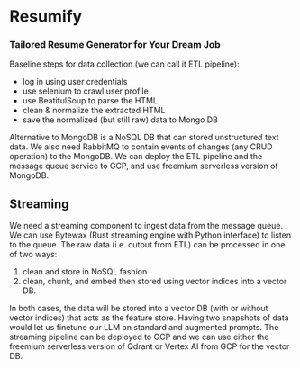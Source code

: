 # Resumify
### Tailored Resume Generator for Your Dream Job

Baseline steps for data collection (we can call it ETL pipeline):
- log in using user credentials
- use selenium to crawl user profile
- use BeatifulSoup to parse the HTML
- clean & normalize the extracted HTML
- save the normalized (but still raw) data to Mongo DB

Alternative to MongoDB is a NoSQL DB that can stored unstructured text data. We also need RabbitMQ to contain events of changes (any CRUD operation) to the MongoDB. We can deploy the ETL pipeline and the message queue service to GCP, and use freemium serverless version of MongoDB.

## Streaming

We need a streaming component to ingest data from the message queue. We can use Bytewax (Rust streaming engine with Python interface) to listen to the queue. The raw data (i.e. output from ETL) can be processed in one of two ways:
1. clean and store in NoSQL fashion
2. clean, chunk, and embed then stored using vector indices into a vector DB.

In both cases, the data will be stored into a vector DB (with or without vector indices) that acts as the feature store. Having two snapshots of data would let us finetune our LLM on standard and augmented prompts. The streaming pipeline can be deployed to GCP and we can use either the freemium serverless version of Qdrant or Vertex AI from GCP for the vector DB.

